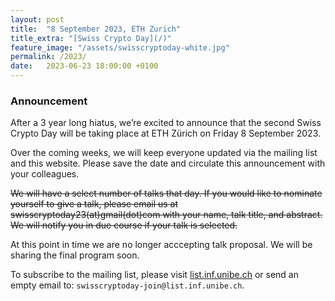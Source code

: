 ```yaml
---
layout: post
title:  "8 September 2023, ETH Zurich"
title_extra: "[Swiss Crypto Day](/)"
feature_image: "/assets/swisscryptoday-white.jpg"
permalink: /2023/
date:   2023-06-23 18:00:00 +0100
---
```



### Announcement

After a 3 year long hiatus, we’re excited to announce that the second Swiss Crypto Day will be taking place at ETH Zürich on Friday 8 September 2023.

Over the coming weeks, we will keep everyone updated via the mailing list and this website. Please save the date and circulate this announcement with your colleagues.

~~We will have a select number of talks that day. If you would like to nominate yourself to give a talk, please email us at swisscryptoday23(at)gmail(dot)com with your name, talk title, and abstract. We will notify you in due course if your talk is selected.~~

At this point in time we are no longer acccepting talk proposal. We will be sharing the final program soon.

To subscribe to the mailing list, please visit [list.inf.unibe.ch](https://list.inf.unibe.ch/postorius/lists/swisscryptoday.list.inf.unibe.ch/) or send an empty email to: `swisscryptoday-join@list.inf.unibe.ch`.
